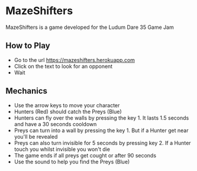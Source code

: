 # MazeShifters
MazeShifters is a game developed for the Ludum Dare 35 Game Jam

## How to Play

- Go to the url https://mazeshifters.herokuapp.com
- Click on the text to look for an opponent
- Wait

## Mechanics

- Use the arrow keys to move your character
- Hunters (Red) should catch the Preys (Blue)
- Hunters can fly over the walls by pressing the key 1. It lasts 1.5 seconds and have a 30 seconds cooldown
- Preys can turn into a wall by pressing the key 1. But if a Hunter get near you'll be revealed
- Preys can also turn invisible for 5 seconds by pressing key 2. If a Hunter touch you whilst invisible you won't die
- The game ends if all preys get cought or after 90 seconds
- Use the sound to help you find the Preys (Blue)
